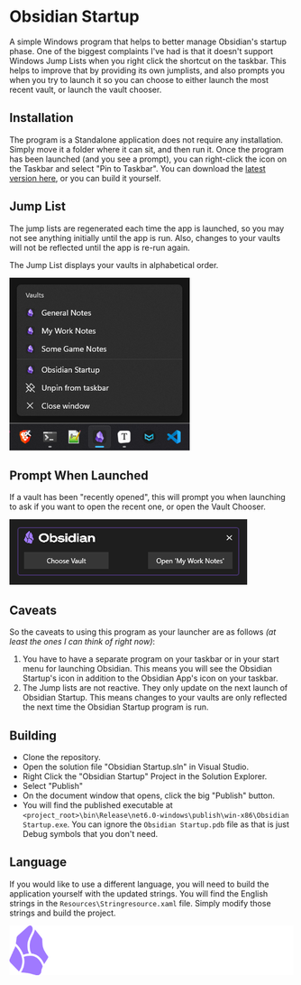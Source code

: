 # Obsidian Startup

A simple Windows program that helps to better manage Obsidian's startup phase. One of the biggest complaints I've had is that it doesn't support Windows Jump Lists when you right click the shortcut on the taskbar. This helps to improve that by providing its own jumplists, and also prompts you when you try to launch it so you can choose to either launch the most recent vault, or launch the vault chooser.

## Installation

The program is a Standalone application does not require any installation. Simply move it a folder where it can sit, and then run it. Once the program has been launched (and you see a prompt), you can right-click the icon on the Taskbar and select "Pin to Taskbar". You can download the [latest version here](https://github.com/flamewave000/ObsidianStartup/releases/latest), or you can build it yourself.

## Jump List

The jump lists are regenerated each time the app is launched, so you may not see anything initially until the app is run. Also, changes to your vaults will not be reflected until the app is re-run again.

The Jump List displays your vaults in alphabetical order.

![Jump Lists Example Image](Images/jump-lists.png)

## Prompt When Launched

If a vault has been "recently opened", this will prompt you when launching to ask if you want to open the recent one, or open the Vault Chooser.

![Prompt Example Image](Images/prompt.png)

## Caveats

So the caveats to using this program as your launcher are as follows *(at least the ones I can think of right now)*:

1. You have to have a separate program on your taskbar or in your start menu for launching Obsidian. This means you will see the Obsidian Startup's icon in addition to the Obsidian App's icon on your taskbar.
2. The Jump lists are not reactive. They only update on the next launch of Obsidian Startup. This means changes to your vaults are only reflected the next time the Obsidian Startup program is run.

## Building

- Clone the repository.
- Open the solution file "Obsidian Startup.sln" in Visual Studio.
- Right Click the "Obsidian Startup" Project in the Solution Explorer.
- Select "Publish"
- On the document window that opens, click the big "Publish" button.
- You will find the published executable at `<project_root>\bin\Release\net6.0-windows\publish\win-x86\Obsidian Startup.exe`. You can ignore the `Obsidian Startup.pdb` file as that is just Debug symbols that you don't need.

## Language

If you would like to use a different language, you will need to build the application yourself with the updated strings. You will find the English strings in the `Resources\Stringresource.xaml` file. Simply modify those strings and build the project.

[![Obsidian Logo](Images/obsidian-logo-text-white-purple.png)](https://obsidian.md/)